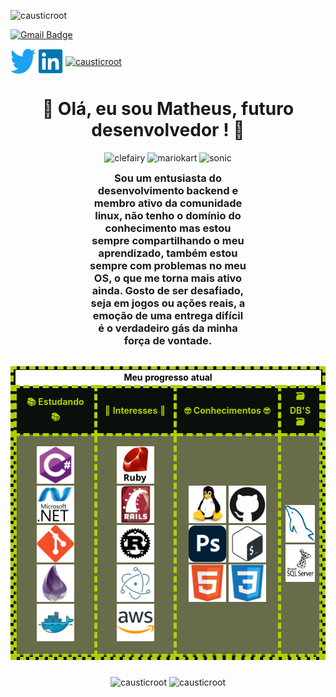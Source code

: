 <style>
    .shadowed 
    {
        background-color: #e6e69e6e;
    }
</style>
<!-- Badgers !-->
<p align="left"> <img src="https://komarev.com/ghpvc/?username=causticroot&style=plastic&label=Stalker+visits" alt="causticroot" /> </p>

[![Gmail Badge](https://img.shields.io/badge/-Gmail-c14438?style=flat-square&logo=Gmail&logoColor=white&link=mailto:matheus.luis.developer@gmail.com)](mailto:matheus.luis.developer@gmail.com/)

<p align="center">

<!-- Icones !-->
<a href="https://twitter.com/syrgoth" target="blank"><img align="center" src="https://raw.githubusercontent.com/devicons/devicon/master/icons/twitter/twitter-original.svg" alt="syrgoth" height="40" width="40" /></a>
<a href="http://www.linkedin.com/in/causticroot" target="blank"><img align="center" src="https://raw.githubusercontent.com/devicons/devicon/master/icons/linkedin/linkedin-original.svg" alt="causticroot" height="40" width="40" /></a>
<a href="https://soundcloud.com/macaulayraro" target="blank"><img align="center" src="https://cdn2.iconfinder.com/data/icons/minimalism/512/soundcloud.png" alt="causticroot" height="40" width="40" /></a>
</p>

<!-- Header !-->
<h1 align="center">👋 Olá, eu sou Matheus, futuro desenvolvedor ! 👋</h1>

<p align="center">
    <img src="https://i.pinimg.com/originals/66/2c/da/662cda1ea6bdac6afb16973961c2c8d1.gif" alt="clefairy" width="100px" height="100px" padding="15px">
    <img src="https://66.media.tumblr.com/06ad37efe01d51ffc2f58363fe989653/tumblr_my74o3mTMV1rfjowdo1_500.gif" alt="mariokart" width="100px" height="100px" padding="15px">
    <img src="https://vignette.wikia.nocookie.net/sonic-the-hedgehog/images/3/38/Sonic.gif/revision/latest/top-crop/width/220/height/220?cb=20121229005050&path-prefix=pt-br" alt="sonic" width="100px" height="100px" padding="15px"> 
</p>

<h3 align="center" style="font-weight: bold; margin: 0 25% 0 25%">Sou um entusiasta do desenvolvimento backend e membro ativo da comunidade linux, não tenho o domínio do conhecimento mas estou sempre compartilhando o meu aprendizado, também estou sempre com problemas no meu OS, o que me torna mais ativo ainda. Gosto de ser desafiado, seja em jogos ou ações reais, a emoção de uma entrega difícil é o verdadeiro gás da minha força de vontade.</h3>

<br>

<table  style="border: 5px dashed #abd200; color: #abd200; background-color: rgb(10, 15, 11);" align="center">
    <tr>
        <th style="text-align: center; background-color: #ffffffff; color: black" colspan="4">Meu progresso atual</th> 
    </tr>
    <tr style="border: 5px dashed #abd200;">
        <th style="text-align: center; border: 5px dashed #abd200;">📚 Estudando 📚</th>
        <th style="text-align: center; border: 5px dashed #abd200;">🥅 Interesses 🥅</th>
        <th style="text-align: center; border: 5px dashed #abd200;">🤓 Conhecimentos 🤓</th>
        <th style="text-align: center; border: 5px dashed #abd200;">🗃️ DB'S 🗃️</th>
    </tr>
    <tr style="border: 5px dashed #abd200;">
        <td style="border: 5px dashed #abd200;" class="shadowed">
            <p align="center">
                <img src="https://raw.githubusercontent.com/devicons/devicon/master/icons/csharp/csharp-original.svg" alt="csharp" width="60" height="60"/>
                <img src="https://raw.githubusercontent.com/devicons/devicon/master/icons/dot-net/dot-net-original-wordmark.svg" alt="dotnet" width="60" height="60"/>
                <img src="https://raw.githubusercontent.com/devicons/devicon/master/icons/git/git-original.svg" alt="git" width="60" height="60"/>    
                <img src="https://raw.githubusercontent.com/devicons/devicon/master/icons/elixir/elixir-original.svg" alt="elixir" width="60" height="60"/>   
                <img src="https://raw.githubusercontent.com/devicons/devicon/master/icons/docker/docker-original.svg" alt="git" width="60" height="60"/>     
            </p>
        </td>
        <td style="border: 5px dashed #abd200;" class="shadowed">
            <p align="center">
                <img src="https://raw.githubusercontent.com/devicons/devicon/master/icons/ruby/ruby-original-wordmark.svg" alt="ruby" width="60" height="60"/>
                <img src="https://raw.githubusercontent.com/devicons/devicon/master/icons/rails/rails-original-wordmark.svg" alt="rails" width="60" height="60"/> 
                <img src="https://raw.githubusercontent.com/devicons/devicon/master/icons/rust/rust-plain.svg" alt="rust" width="60" height="60"/>   
                <img src="https://raw.githubusercontent.com/devicons/devicon/master/icons/electron/electron-original.svg" alt="electron" width="60" height="60"/>
                <img src="https://raw.githubusercontent.com/devicons/devicon/master/icons/amazonwebservices/amazonwebservices-original-wordmark.svg" alt="aws" width="60" height="60">
            </p>
        </td>
        <td style="border: 5px dashed #abd200;" class="shadowed">
            <p align="center">
                <img src="https://raw.githubusercontent.com/devicons/devicon/master/icons/linux/linux-original.svg" alt="linux" width="60" height="60"/>
                <img src="https://raw.githubusercontent.com/devicons/devicon/master/icons/github/github-original.svg" alt="github" width="60" height="60"/>
                <img src="https://raw.githubusercontent.com/devicons/devicon/master/icons/photoshop/photoshop-plain.svg" alt="ps" width="60" height="60"/>
                <img src="https://raw.githubusercontent.com/devicons/devicon/master/icons/bash/bash-original.svg" alt="bash" width="60" height="60"/>
                <img src="https://raw.githubusercontent.com/devicons/devicon/master/icons/html5/html5-original.svg" alt="html" width="60" height="60"/>
                <img src="https://raw.githubusercontent.com/devicons/devicon/master/icons/css3/css3-original.svg" alt="css" width="60" height="60"/>
            </p>
        </td>
        <td style="border: 5px dashed #abd200;" class="shadowed">
            <p align="center">
                <img src="https://raw.githubusercontent.com/devicons/devicon/master/icons/mysql/mysql-original.svg" alt="mysql" width="60" height="60"/>
                <img src="https://raw.githubusercontent.com/devicons/devicon/master/icons/microsoftsqlserver/microsoftsqlserver-plain-wordmark.svg" alt="sqlserver" width="60" height="60"/>
            </p>
        </td>
    </tr>
</table>

<p align="center" style="margin: 25px;">
    <img align="center" src="https://github-readme-stats.vercel.app/api?username=causticroot&theme=merko" alt="causticroot" width="500px" />
    <img align="center" src="https://github-readme-stats.vercel.app/api/top-langs/?username=causticroot&layout=compact&langs_count=8&theme=merko" alt="causticroot" width="500px" height="200px" />
</p>
